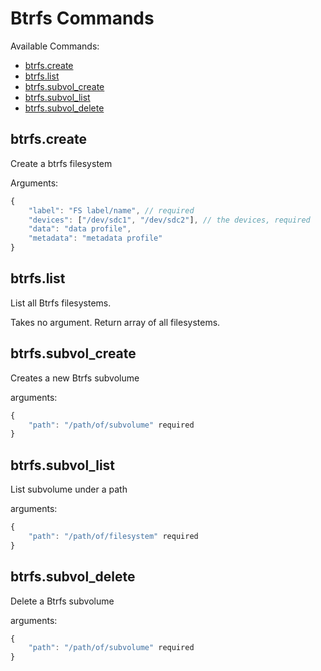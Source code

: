# Btrfs Commands

Available Commands:

- [btrfs.create](#create)
- [btrfs.list](#list)
- [btrfs.subvol_create](#subvol_create)
- [btrfs.subvol_list](#subvol_list)
- [btrfs.subvol_delete](#subvol_delete)


<a id="create"></a>
## btrfs.create

Create a btrfs filesystem

Arguments:
```javascript
{
    "label": "FS label/name", // required
    "devices": ["/dev/sdc1", "/dev/sdc2"], // the devices, required
    "data": "data profile",
    "metadata": "metadata profile"
}
```

<a id="list"></a>
## btrfs.list

List all Btrfs filesystems.

Takes no argument. Return array of all filesystems.


<a id="subvol_create"></a>
## btrfs.subvol_create

Creates a new Btrfs subvolume

arguments:
```javascript
{
    "path": "/path/of/subvolume" required
}
```


<a id="subvol_list"></a>
## btrfs.subvol_list

List subvolume under a path

arguments:
```javascript
{
    "path": "/path/of/filesystem" required
}
```


<a id="subvol_delete"></a>
## btrfs.subvol_delete

Delete a Btrfs subvolume

arguments:
```javascript
{
    "path": "/path/of/subvolume" required
}
```
